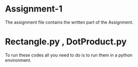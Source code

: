 # Assignment-1
The assignment file contains the written part of the Assignment.

# Rectangle.py , DotProduct.py
To run these codes all you need to do is to run them in a python environment.


